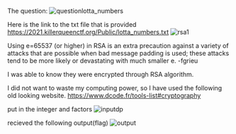 


The question:
![questionlotta_numbers](https://user-images.githubusercontent.com/37800371/139573461-33a0257e-96b4-436f-97ff-8c8ea442e172.png)


Here is the link to the txt file that is provided
https://2021.killerqueenctf.org/Public/lotta_numbers.txt
![rsa1](https://user-images.githubusercontent.com/37800371/139573471-693cb2fb-13b6-4343-b16e-e3b2a37fcff3.png)

Using e=65537 (or higher) in RSA is an extra precaution against a variety of attacks that are possible when bad message padding is used; these attacks tend to be more likely or devastating with much smaller e. -fgrieu

I was able to know they were encrypted through RSA algorithm.

I did not want to waste my computing power, so I have used the following old looking website.
https://www.dcode.fr/tools-list#cryptography

put in the integer and factors
![inputdp](https://user-images.githubusercontent.com/37800371/139573620-61060491-6661-4e3e-ae42-67e3b52d44b6.png)

recieved the following output(flag)
![output](https://user-images.githubusercontent.com/37800371/139573623-bf159237-290f-40c9-bc9c-2d7921888acb.png)

